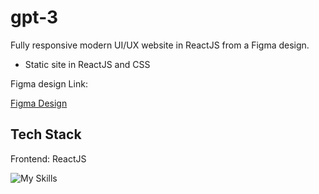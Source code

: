 # gpt-3
Fully responsive modern UI/UX website in ReactJS from a Figma design.
- Static site in ReactJS and CSS

Figma design Link:



[Figma Design](https://www.figma.com/file/lz9lLpFHMxHm2odnwM3R0z/gpt3)


## Tech Stack

Frontend: ReactJS

![My Skills](https://skills.thijs.gg/icons?i=reactjs,css)
